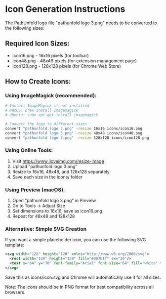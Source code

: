 # Icon Generation Instructions

The PathUnfold logo file "pathunfold logo 3.png" needs to be converted to the following sizes:

## Required Icon Sizes:
- icon16.png - 16x16 pixels (for toolbar)
- icon48.png - 48x48 pixels (for extension management page)
- icon128.png - 128x128 pixels (for Chrome Web Store)

## How to Create Icons:

### Using ImageMagick (recommended):
```bash
# Install ImageMagick if not installed
# macOS: brew install imagemagick
# Ubuntu: sudo apt-get install imagemagick

# Convert the logo to different sizes
convert "pathunfold logo 3.png" -resize 16x16 icons/icon16.png
convert "pathunfold logo 3.png" -resize 48x48 icons/icon48.png
convert "pathunfold logo 3.png" -resize 128x128 icons/icon128.png
```

### Using Online Tools:
1. Visit https://www.iloveimg.com/resize-image
2. Upload "pathunfold logo 3.png"
3. Resize to 16x16, 48x48, and 128x128 separately
4. Save each size in the icons/ folder

### Using Preview (macOS):
1. Open "pathunfold logo 3.png" in Preview
2. Go to Tools → Adjust Size
3. Set dimensions to 16x16, save as icon16.png
4. Repeat for 48x48 and 128x128

### Alternative: Simple SVG Creation
If you want a simple placeholder icon, you can use the following SVG template:

```svg
<svg width="128" height="128" xmlns="http://www.w3.org/2000/svg">
  <rect width="128" height="128" fill="#007bff" rx="20"/>
  <text x="64" y="70" font-family="Arial" font-size="64" fill="white" text-anchor="middle">P</text>
</svg>
```

Save this as icons/icon.svg and Chrome will automatically use it for all sizes.

Note: The icons should be in PNG format for best compatibility across all browsers.